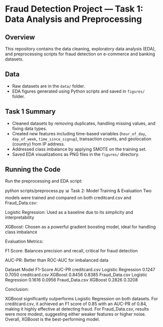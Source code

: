 # Fraud Detection Project — Task 1: Data Analysis and Preprocessing

## Overview

This repository contains the data cleaning, exploratory data analysis (EDA), and preprocessing scripts for fraud detection on e-commerce and banking datasets.

## Data

- Raw datasets are in the `data/` folder.
- EDA figures generated using Python scripts and saved in `figures/` folder.

## Task 1 Summary

- Cleaned datasets by removing duplicates, handling missing values, and fixing data types.
- Created new features including time-based variables (`hour_of_day`, `day_of_week`, `time_since_signup`), transaction counts, and geolocation (country) from IP address.
- Addressed class imbalance by applying SMOTE on the training set.
- Saved EDA visualizations as PNG files in the `figures/` directory.

## Running the Code

Run the preprocessing and EDA script:


python scripts/preprocess.py
📊 Task 2: Model Training & Evaluation
Two models were trained and compared on both creditcard.csv and Fraud_Data.csv:

Logistic Regression: Used as a baseline due to its simplicity and interpretability

XGBoost: Chosen as a powerful gradient boosting model, ideal for handling class imbalance

Evaluation Metrics:

F1 Score: Balances precision and recall, critical for fraud detection

AUC-PR: Better than ROC-AUC for imbalanced data

Dataset	Model	F1-Score	AUC-PR
creditcard.csv	Logistic Regression	0.1247	0.7050
creditcard.csv	XGBoost	0.8456	0.8385
Fraud_Data.csv	Logistic Regression	0.1616	0.0956
Fraud_Data.csv	XGBoost	0.2826	0.3208

Conclusion:

XGBoost significantly outperforms Logistic Regression on both datasets. For creditcard.csv, it achieved an F1 score of 0.85 with an AUC-PR of 0.84, making it highly effective at detecting fraud. For Fraud_Data.csv, results were more modest, suggesting either weaker features or higher noise. Overall, XGBoost is the best-performing model.
